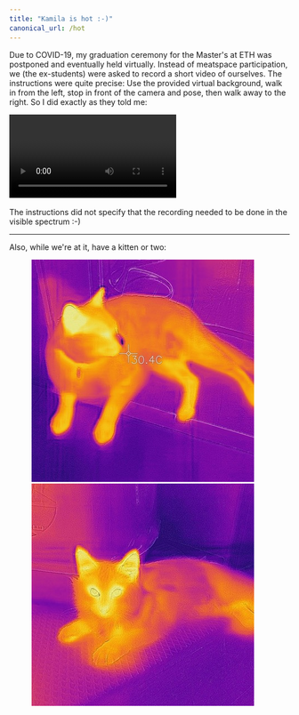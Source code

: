 ```yaml
---
title: "Kamila is hot :-)"
canonical_url: /hot
---
```


Due to COVID-19, my graduation ceremony for the Master's at ETH was postponed and eventually held virtually. Instead of meatspace participation, we (the ex-students) were asked to record a short video of ourselves. The instructions were quite precise: Use the provided virtual background, walk in from the left, stop in front of the camera and pose, then walk away to the right. So I did exactly as they told me:

<video controls >
<source src="/media/hot.mp4" type="video/mp4">
IR video of me
</video>

The instructions did not specify that the recording needed to be done in the visible spectrum :-)

------------------------------------------

Also, while we're at it, have a kitten or two:

<figure>
<a href="/media/hot-merlin.jpg"><img alt="IR image of our cat #1" src="/media/thumbs/hot-merlin.jpg" /></a>
<a href="/media/hot-floof.jpg" ><img alt="IR image of our cat #2" src="/media/thumbs/hot-floof.jpg"  /></a>
</figure>
